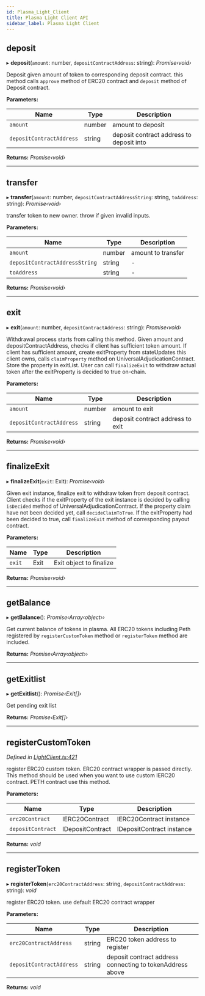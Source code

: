 ```yaml
---
id: Plasma_Light_Client
title: Plasma Light Client API
sidebar_label: Plasma Light Client
---
```


## deposit

▸ **deposit**(`amount`: number, `depositContractAddress`: string): _Promise‹void›_

Deposit given amount of token to corresponding deposit contract.
this method calls `approve` method of ERC20 contract and `deposit` method
of Deposit contract.

**Parameters:**

| Name                     | Type   | Description                              |
| ------------------------ | ------ | ---------------------------------------- |
| `amount`                 | number | amount to deposit                        |
| `depositContractAddress` | string | deposit contract address to deposit into |

**Returns:** _Promise‹void›_

---

## transfer

▸ **transfer**(`amount`: number, `depositContractAddressString`: string, `toAddress`: string): _Promise‹void›_

transfer token to new owner. throw if given invalid inputs.

**Parameters:**

| Name                           | Type   | Description        |
| ------------------------------ | ------ | ------------------ |
| `amount`                       | number | amount to transfer |
| `depositContractAddressString` | string | -                  |
| `toAddress`                    | string | -                  |

**Returns:** _Promise‹void›_

---

## exit

▸ **exit**(`amount`: number, `depositContractAddress`: string): _Promise‹void›_

Withdrawal process starts from calling this method.
Given amount and depositContractAddress, checks if client has sufficient token amount.
If client has sufficient amount, create exitProperty from stateUpdates this client owns,
calls `claimProperty` method on UniversalAdjudicationContract. Store the property in exitList.
User can call `finalizeExit` to withdraw actual token after the exitProperty is decided to true on-chain.

**Parameters:**

| Name                     | Type   | Description                      |
| ------------------------ | ------ | -------------------------------- |
| `amount`                 | number | amount to exit                   |
| `depositContractAddress` | string | deposit contract address to exit |

**Returns:** _Promise‹void›_

---

## finalizeExit

▸ **finalizeExit**(`exit`: Exit): _Promise‹void›_

Given exit instance, finalize exit to withdraw token from deposit contract.
Client checks if the exitProperty of the exit instance is decided by calling `isDecided` method
of UniversalAdjudicationContract. If the property claim have not been decided yet, call `decideClaimToTrue`.
If the exitProperty had been decided to true, call `finalizeExit` method of corresponding payout contract.

**Parameters:**

| Name   | Type | Description             |
| ------ | ---- | ----------------------- |
| `exit` | Exit | Exit object to finalize |

**Returns:** _Promise‹void›_

---

## getBalance

▸ **getBalance**(): _Promise‹Array‹object››_

Get current balance of tokens in plasma.
All ERC20 tokens including Peth registered by `registerCustomToken` method or `registerToken` method are included.

**Returns:** _Promise‹Array‹object››_

---

## getExitlist

▸ **getExitlist**(): _Promise‹Exit[]›_

Get pending exit list

**Returns:** _Promise‹Exit[]›_

---

## registerCustomToken

_Defined in [LightClient.ts:421](https://github.com/cryptoeconomicslab/wakkanay/blob/a43f185/packages/plasma-light-client/src/LightClient.ts#L421)_

register ERC20 custom token.
ERC20 contract wrapper is passed directly. This method should be used
when you want to use custom IERC20 contract. PETH contract use this method.

**Parameters:**

| Name              | Type             | Description               |
| ----------------- | ---------------- | ------------------------- |
| `erc20Contract`   | IERC20Contract   | IERC20Contract instance   |
| `depositContract` | IDepositContract | IDepositContract instance |

**Returns:** _void_

---

## registerToken

▸ **registerToken**(`erc20ContractAddress`: string, `depositContractAddress`: string): _void_

register ERC20 token. use default ERC20 contract wrapper

**Parameters:**

| Name                     | Type   | Description                                               |
| ------------------------ | ------ | --------------------------------------------------------- |
| `erc20ContractAddress`   | string | ERC20 token address to register                           |
| `depositContractAddress` | string | deposit contract address connecting to tokenAddress above |

**Returns:** _void_

